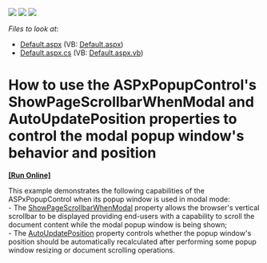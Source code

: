 <!-- default badges list -->
![](https://img.shields.io/endpoint?url=https://codecentral.devexpress.com/api/v1/VersionRange/128565617/13.1.4%2B)
[![](https://img.shields.io/badge/Open_in_DevExpress_Support_Center-FF7200?style=flat-square&logo=DevExpress&logoColor=white)](https://supportcenter.devexpress.com/ticket/details/E1080)
[![](https://img.shields.io/badge/📖_How_to_use_DevExpress_Examples-e9f6fc?style=flat-square)](https://docs.devexpress.com/GeneralInformation/403183)
<!-- default badges end -->
<!-- default file list -->
*Files to look at*:

* [Default.aspx](./CS/Site/Default.aspx) (VB: [Default.aspx](./VB/Site/Default.aspx))
* [Default.aspx.cs](./CS/Site/Default.aspx.cs) (VB: [Default.aspx.vb](./VB/Site/Default.aspx.vb))
<!-- default file list end -->
# How to use the ASPxPopupControl's ShowPageScrollbarWhenModal and AutoUpdatePosition properties to control the modal popup window's behavior and position
<!-- run online -->
**[[Run Online]](https://codecentral.devexpress.com/e1080/)**
<!-- run online end -->


<p>This example demonstrates the following capabilities of the ASPxPopupControl when its popup window is used in modal mode:<br />
- The <a href="http://documentation.devexpress.com/#AspNet/DevExpressWebASPxPopupControlASPxPopupControl_ShowPageScrollbarWhenModaltopic"><u>ShowPageScrollbarWhenModal</u></a> property allows the browser's vertical scrollbar to be displayed providing end-users with a capability to scroll the document content while the modal popup window is being shown;<br />
- The <a href="http://documentation.devexpress.com/#AspNet/DevExpressWebASPxPopupControlASPxPopupControl_AutoUpdatePositiontopic"><u>AutoUpdatePosition</u></a> property controls whether the popup window's position should be automatically recalculated after performing some popup window resizing or document scrolling operations.</p>

<br/>


